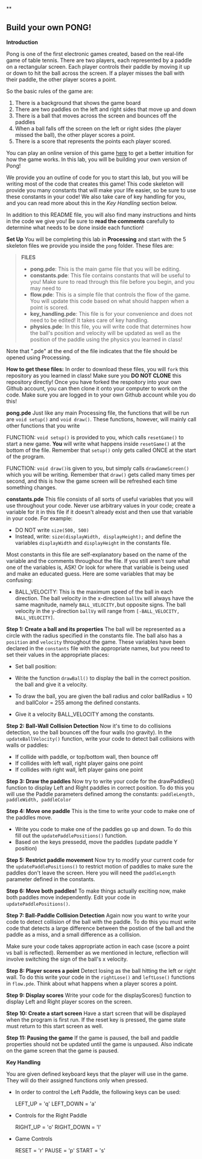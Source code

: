 **

Build your own PONG!
---------
**Introduction**

Pong is one of the first electronic games created, based on the real-life game of table tennis. There are two players, each represented by a paddle on a rectangular screen. Each player controls their paddle by moving it up or down to hit the ball across the screen. If a player misses the ball with their paddle, the other player scores a point.

So the basic rules of the game are:

 1. There is a background that shows the game board
 2. There are two paddles on the left and right sides that move up and down
 3. There is a ball that moves across the screen and bounces off the paddles
 4. When a ball falls off the screen on the left or right sides (the player missed the ball), the other player scores a point.
 5. There is a score that represents the points each player scored.

You can play an online version of this game [here](http://www.ponggame.org) to get a better intuition for how the game works. In this lab, you will be building your own version of Pong!

We provide you an outline of code for you to start this lab, but you will be writing most of the code that creates this game! This code skeleton will provide you many constants that will make your life easier, so be sure to use these constants in your code! We also take care of key handling for you,  and you can read more about this in the *Key Handling* section below.

In addition to this README file, you will also find many instructions and hints in the code we give you! Be sure to **read the comments** carefully to determine what needs to be done inside each function!

**Set Up**
You will be completing this lab in **Processing** and start with the 5 skeleton files we provide you inside the `pong` folder. These files are:
> **FILES**
> - **pong.pde**: This is the main game file that you will be editing.
> - **constants.pde**: This file contains constants that will be useful to you! Make sure to read through this file before you begin, and you may need to 
> - **flow.pde**: This is a simple file that controls the flow of the game. You will update this code based on what should happen when a point is scored.
> - **key_handling.pde**: This file is for your convenience and does not need to be edited! It takes care of key handling.
> - **physics.pde**: In this file, you will write code that determines how the ball's position and velocity will be updated as well as the position of the paddle using the physics you learned in class!

Note that ".pde" at the end of the file indicates that the file should be opened using Processing.

**How to get these files:**
In order to download these files, you will `fork` this repository as you learned in class! Make sure you **DO NOT CLONE** this repository directly! Once you have forked the respoitory into your own Github account, you can then clone it onto your computer to work on the code. Make sure you are logged in to your own Github account while you do this!

<i class="icon-folder-open"></i> **pong.pde**
Just like any main Processing file, the functions that will be run are
 `void setup()` and `void draw()`. These functions, however, will mainly call other functions that you write

FUNCTION: `void setup()` is provided to you, which calls `resetGame()` to start a new game. **You** will write what happens inside `resetGame()` at the bottom of the file. Remember that `setup()` only gets called ONCE at the start of the program.

FUNCTION: `void draw()`is given to you, but simply calls `drawGameScreen()` which you will be writing. Remember that `draw()` gets called many times per second, and this is how the game screen will be refreshed each time something changes.
 
<i class="icon-folder-open"></i> **constants.pde**
This file consists of all sorts of useful variables that you will use throughout your code. Never use arbitrary values in your code; create a variable for it in this file if it doesn't already exist and then use that variable in your code. For example:

 - DO NOT write `size(500, 500)`
 - Instead, write: `size(displayWidth, displayHeight);` and define the variables `displayWidth` and `displayHeight` in the constants file.

Most constants in this file are self-explanatory based on the name of the variable and the comments throughout the file. If you still aren't sure what one of the variables is, ASK! Or look for where that variable is being used and make an educated guess. Here are some variables that may be confusing:

 - BALL_VELOCITY: This is the maximum speed of the ball in each direction. The ball velocity in the x-direction `ballVx` will always have the same magnitude, namely `BALL_VELOCITY,`but opposite signs. The ball velocity in the y-direction `ballVy` will range from `[-BALL_VELOCITY, BALL_VELOCITY]`.

**Step 1: Create a ball and its properties**
 The ball will be represented as a circle with the radius specified in the constants file. The ball also has a `position` and `velocity` throughout the game. These variables have been declared in the `constants` file with the appropriate names, but you need to set their values in the appropriate places:
 

 - Set ball position: 

 
 - Write the function `drawBall()` to display the ball in the correct position. the ball and give it a velocity.
 - To draw the ball, you are given the ball radius and color ballRadius = 10 and ballColor = 255 among the defined constants.
 - Give it a velocity BALL_VELOCITY among the constants. 

**Step 2: Ball-Wall Collision Detection**
Now it's time to do collisions detection, so the ball bounces off the four walls (no gravity).
In the `updateBallVelocity()` function, write your code to detect ball collisions with walls or paddles:
  
 - If collide with paddle, or top/bottom wall, then bounce off
 - If collides with left wall, right player gains one point
 - If collides with right wall, left player gains one point
 
**Step 3: Draw the paddles**
Now try to write your code for the drawPaddles() function to display Left and Right paddles in correct position.
To do this you will use the Paddle parameters defined among the constants:  `paddleLength,  paddleWidth, paddleColor`

**Step 4: Move one paddle**
This is the time to write your code to make one of the paddles move.

 - Write you code to make one of the paddles go up and down. To do this fill out the `updatePaddlePositions()` function.
 -  Based on the keys pressedd, move the paddles (update paddle Y position)

**Step 5: Restrict paddle movement**
Now try to modify your current code for the `updatePaddlePositions()` to restrict motion of paddles to make sure the paddles don't leave the screen.
Here you will need the `paddleLength` parameter defined in the constants.

**Step 6: Move both paddles!**
To make things actually exciting now, make both paddles move independently. Edit your code in `updatePaddlePositions()`.

**Step 7: Ball-Paddle Collision Detection**
Again now you want to write your code to detect collision of the ball with the paddle. To do this you must write code that detects a large difference between the postion of the ball and the paddle as a miss, and a small difference as a collision. 

Make sure your code takes appropriate action in each case (score a point vs ball is reflected). Remember as we mentioned in lecture, reflection will involve switching the sign of the ball's x velocity. 

**Step 8: Player scores a point**
Detect losing as the ball hitting the left or right wall.
To do this write your code in the `rightLose()` and `leftLose()` functions in `flow.pde`. Think about what happens when a player scores a point.

**Step 9: Display scores**
Write your code for the displayScores() function to display Left and Right player scores on the screen.

**Step 10: Create a start screen**
Have a start screen that will be displayed when the program is first run. If the reset key is pressed, the game state must return to this start screen as well.

**Step 11: Pausing the game**
If the game is paused, the ball and paddle properties should not be updated until the game is unpaused. Also indicate on the game screen that the game is paused.

**Key Handling**

You are given defined keyboard keys that the player will use in the game. They will do their assigned functions only when pressed.

 - In order to control the Left Paddle, the following keys can be used:

	LEFT_UP = 'q'                  LEFT_DOWN = 'a'

 - Controls for the Right Paddle
 
	RIGHT_UP = 'o'        RIGHT_DOWN = 'l'

 - Game Controls
 
	RESET = 'r'        PAUSE = 'p'           START = 's'